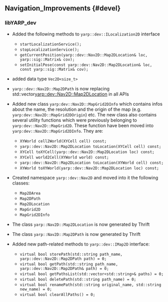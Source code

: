 Navigation_Improvements {#devel}
----------------

### libYARP_dev

* Added the following methods to `yarp::dev::ILocalization2D` interface
  * `startLocalizationService();`
  * `stopLocalizationService();`
  * `getCurrentPosition(yarp::dev::Nav2D::Map2DLocation& loc, yarp::sig::Matrix& cov);`
  * `setInitialPose(const yarp::dev::Nav2D::Map2DLocation& loc, const yarp::sig::Matrix& cov);`

* added data type `Vec2D<size_t>`

* `yarp::dev::Nav2D::Map2DPath` is now replacing std::vector<yarp::dev::Nav2D::Map2DLocation> in all APIs

* Added new class `yarp:dev::Nav2D::MapGrid2DInfo` which contains infos about the name, the resolution and the origin of
the map (e.g. `yarp:dev::Nav2D::MapGrid2DOrigin`) etc. The new class also contains several utility functions which were
previously belonging to `yarp:dev::Nav2D::MapGrid2D`. These function have been moved into `yarp:dev::Nav2D::MapGrid2DInfo`. They are:
  * `XYWorld cell2World(XYCell cell) const;`
  * `yarp::dev::Nav2D::Map2DLocation toLocation(XYCell cell) const;`
  * `XYCell toXYCell(yarp::dev::Nav2D::Map2DLocation loc) const;`
  * `XYCell world2Cell(XYWorld world) const;`
  * `yarp::dev::Nav2D::Map2DLocation toLocation(XYWorld cell) const;`
  * `XYWorld toXYWorld(yarp::dev::Nav2D::Map2DLocation loc) const;`

* Created namespace `yarp::dev::Nav2D` and moved into it the following classes:
  * `Map2DArea`
  * `Map2DPath`
  * `Map2DLocation`
  * `MapGrid2D`
  * `MapGrid2DInfo`

* The class `yarp::Nav2D::Map2DLocation` is now generated by Thrift
* The class `yarp::Nav2D::Map2DPath` is now generated by Thrift

* Added new path-related methods to `yarp::dev::IMap2D` interface:
  * `virtual bool storePath(std::string path_name, yarp::dev::Nav2D::Map2DPath path) = 0;`
  * `virtual bool getPath(std::string path_name, yarp::dev::Nav2D::Map2DPath& path) = 0;`
  * `virtual bool getPathsList(std::vector<std::string>& paths) = 0;`
  * `virtual bool deletePath(std::string path_name) = 0;`
  * `virtual bool renamePath(std::string original_name, std::string new_name) = 0;`
  * `virtual bool clearAllPaths() = 0;`


